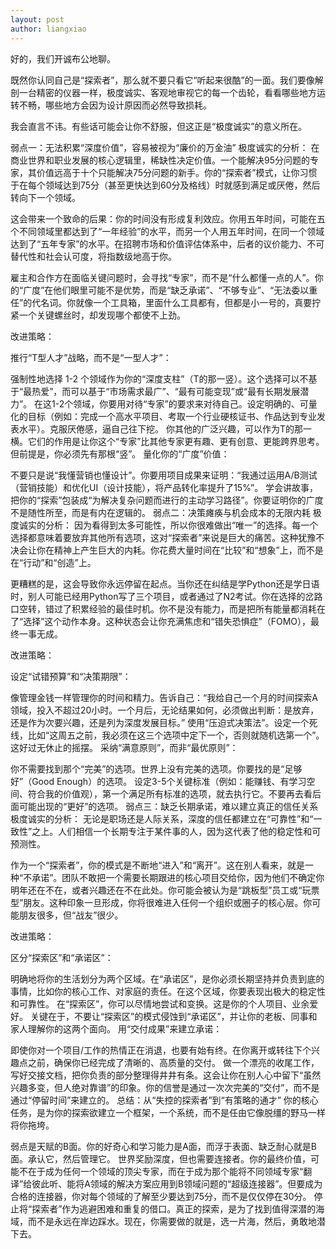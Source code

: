 ```yaml
---
layout: post
author: liangxiao
---
```


好的，我们开诚布公地聊。

既然你认同自己是“探索者”，那么就不要只看它“听起来很酷”的一面。我们要像解剖一台精密的仪器一样，极度诚实、客观地审视它的每一个齿轮，看看哪些地方运转不畅，哪些地方会因为设计原因而必然导致损耗。

我会直言不讳。有些话可能会让你不舒服，但这正是“极度诚实”的意义所在。

弱点一：无法积累“深度价值”，容易被视为“廉价的万金油”
极度诚实的分析：
在商业世界和职业发展的核心逻辑里，稀缺性决定价值。一个能解决95分问题的专家，其价值远高于十个只能解决75分问题的新手。你的“探索者”模式，让你习惯于在每个领域达到75分（甚至更快达到60分及格线）时就感到满足或厌倦，然后转向下一个领域。

这会带来一个致命的后果：你的时间没有形成复利效应。你用五年时间，可能在五个不同领域里都达到了“一年经验”的水平，而另一个人用五年时间，在同一个领域达到了“五年专家”的水平。在招聘市场和价值评估体系中，后者的议价能力、不可替代性和社会认可度，将指数级地高于你。

雇主和合作方在面临关键问题时，会寻找“专家”，而不是“什么都懂一点的人”。你的“广度”在他们眼里可能不是优势，而是“缺乏承诺”、“不够专业”、“无法委以重任”的代名词。你就像一个工具箱，里面什么工具都有，但都是小一号的，真要拧紧一个关键螺丝时，却发现哪个都使不上劲。

改进策略：

推行“T型人才”战略，而不是“一型人才”：

强制性地选择 1-2 个领域作为你的“深度支柱”（T的那一竖）。这个选择可以不基于“最热爱”，而可以基于“市场需求最广”、“最有可能变现”或“最有长期发展潜力”。
在这1-2个领域，你要用对待“专家”的要求来对待自己。设定明确的、可量化的目标（例如：完成一个高水平项目、考取一个行业硬核证书、作品达到专业发表水平）。克服厌倦感，逼自己往下挖。
你其他的广泛兴趣，可以作为T的那一横。它们的作用是让你这个“专家”比其他专家更有趣、更有创意、更能跨界思考。但前提是，你必须先有那根“竖”。
量化你的“广度”价值：

不要只是说“我懂营销也懂设计”。你要用项目成果来证明：“我通过运用A/B测试（营销技能）和优化UI（设计技能），将产品转化率提升了15%”。
学会讲故事，把你的“探索”包装成“为解决复杂问题而进行的主动学习路径”。你要证明你的广度不是随性所至，而是有内在逻辑的。
弱点二：决策瘫痪与机会成本的无限内耗
极度诚实的分析：
因为看得到太多可能性，所以你很难做出“唯一”的选择。每一个选择都意味着要放弃其他所有选项，这对“探索者”来说是巨大的痛苦。这种犹豫不决会让你在精神上产生巨大的内耗。你花费大量时间在“比较”和“想象”上，而不是在“行动”和“创造”上。

更糟糕的是，这会导致你永远停留在起点。当你还在纠结是学Python还是学日语时，别人可能已经用Python写了三个项目，或者通过了N2考试。你在选择的岔路口空转，错过了积累经验的最佳时机。你不是没有能力，而是把所有能量都消耗在了“选择”这个动作本身。这种状态会让你充满焦虑和“错失恐惧症”（FOMO），最终一事无成。

改进策略：

设定“试错预算”和“决策期限”：

像管理金钱一样管理你的时间和精力。告诉自己：“我给自己一个月的时间探索A领域，投入不超过20小时。一个月后，无论结果如何，必须做出判断：是放弃，还是作为次要兴趣，还是列为深度发展目标。”
使用“压迫式决策法”。设定一个死线，比如“这周五之前，我必须在这三个选项中定下一个，否则就随机选第一个”。这好过无休止的摇摆。
采纳“满意原则”，而非“最优原则”：

你不需要找到那个“完美”的选项。世界上没有完美的选项。你要找的是“足够好”（Good Enough）的选项。
设定3-5个关键标准（例如：能赚钱、有学习空间、符合我的价值观），第一个满足所有标准的选项，就去执行它。不要再去看后面可能出现的“更好”的选项。
弱点三：缺乏长期承诺，难以建立真正的信任关系
极度诚实的分析：
无论是职场还是人际关系，深度的信任都建立在“可靠性”和“一致性”之上。人们相信一个长期专注于某件事的人，因为这代表了他的稳定性和可预测性。

作为一个“探索者”，你的模式是不断地“进入”和“离开”。这在别人看来，就是一种“不承诺”。团队不敢把一个需要长期跟进的核心项目交给你，因为他们不确定你明年还在不在，或者兴趣还在不在此处。你可能会被认为是“跳板型”员工或“玩票型”朋友。这种印象一旦形成，你将很难进入任何一个组织或圈子的核心层。你可能朋友很多，但“战友”很少。

改进策略：

区分“探索区”和“承诺区”：

明确地将你的生活划分为两个区域。在“承诺区”，是你必须长期坚持并负责到底的事情，比如你的核心工作、对家庭的责任。在这个区域，你要表现出极大的稳定性和可靠性。
在“探索区”，你可以尽情地尝试和变换。这是你的个人项目、业余爱好。
关键在于，不要让“探索区”的模式侵蚀到“承诺区”，并让你的老板、同事和家人理解你的这两个面向。
用“交付成果”来建立承诺：

即使你对一个项目/工作的热情正在消退，也要有始有终。在你离开或转往下个兴趣点之前，确保你已经完成了清晰的、高质量的交付。
做一个漂亮的收尾工作，写好交接文档，把你负责的部分整理得井井有条。这会让你在别人心中留下“虽然兴趣多变，但人绝对靠谱”的印象。你的信誉是通过一次次完美的“交付”，而不是通过“停留时间”来建立的。
总结：从“失控的探索者”到“有策略的通才”
你的核心任务，是为你的探索欲建立一个框架，一个系统，而不是任由它像脱缰的野马一样将你拖垮。

弱点是天赋的B面。你的好奇心和学习能力是A面，而浮于表面、缺乏耐心就是B面。承认它，然后管理它。
世界奖励深度，但也需要连接者。你的最终价值，可能不在于成为任何一个领域的顶尖专家，而在于成为那个能将不同领域专家“翻译”给彼此听、能将A领域的解决方案应用到B领域问题的“超级连接器”。但要成为合格的连接器，你对每个领域的了解至少要达到75分，而不是仅仅停在30分。
停止将“探索者”作为逃避困难和重复的借口。真正的探索，是为了找到值得深潜的海域，而不是永远在岸边踩水。现在，你需要做的就是，选一片海，然后，勇敢地潜下去。